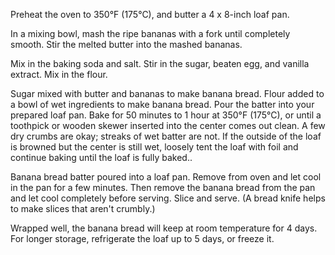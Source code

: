 Preheat the oven to 350°F (175°C), and butter a 4 x 8-inch loaf pan.

In a mixing bowl, mash the ripe bananas with a fork until completely smooth. Stir the melted butter into the mashed bananas.

Mix in the baking soda and salt. Stir in the sugar, beaten egg, and vanilla extract. Mix in the flour.

Sugar mixed with butter and bananas to make banana bread.
Flour added to a bowl of wet ingredients to make banana bread.
Pour the batter into your prepared loaf pan. Bake for 50 minutes to 1 hour at 350°F (175°C), or until a toothpick or wooden skewer inserted into the center comes out clean. A few dry crumbs are okay; streaks of wet batter are not. If the outside of the loaf is browned but the center is still wet, loosely tent the loaf with foil and continue baking until the loaf is fully baked..

Banana bread batter poured into a loaf pan.
Remove from oven and let cool in the pan for a few minutes. Then remove the banana bread from the pan and let cool completely before serving. Slice and serve. (A bread knife helps to make slices that aren't crumbly.)

Wrapped well, the banana bread will keep at room temperature for 4 days. For longer storage, refrigerate the loaf up to 5 days, or freeze it.
